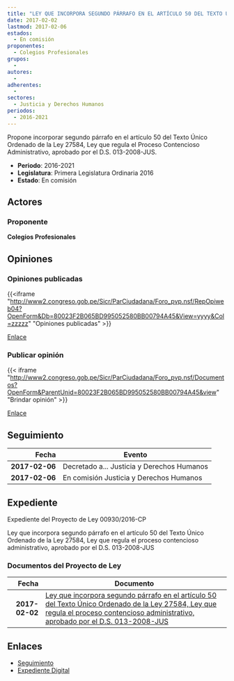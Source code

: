 ```yaml
---
title: "LEY QUE INCORPORA SEGUNDO PÁRRAFO EN EL ARTÍCULO 50 DEL TEXTO ÚNICO ORDENADO DE LA LEY 27584, LEY QUE REGULA EL PROCESO CONTENCIOSO ADMINISTRATIVO, APROBADO POR EL D.S. 013-2008-JUS"
date: 2017-02-02
lastmod: 2017-02-06
estados: 
  - En comisión
proponentes: 
  - Colegios Profesionales
grupos: 
  - 
autores: 
  - 
adherentes: 
  - 
sectores: 
  - Justicia y Derechos Humanos
periodos: 
  - 2016-2021
---
```


Propone incorporar segundo párrafo en el artículo 50 del Texto Único Ordenado de la Ley 27584, Ley que regula el Proceso Contencioso Administrativo, aprobado por el D.S. 013-2008-JUS.

- **Periodo**: 2016-2021
- **Legislatura**: Primera Legislatura Ordinaria 2016
- **Estado**: En comisión

## Actores

### Proponente

**Colegios Profesionales**


## Opiniones

### Opiniones publicadas

{{<iframe "http://www2.congreso.gob.pe/Sicr/ParCiudadana/Foro_pvp.nsf/RepOpiweb04?OpenForm&Db=80023F2B065BD995052580BB00794A45&View=yyyy&Col=zzzzz" "Opiniones publicadas" >}}

[Enlace](http://www2.congreso.gob.pe/Sicr/ParCiudadana/Foro_pvp.nsf/RepOpiweb04?OpenForm&Db=80023F2B065BD995052580BB00794A45&View=yyyy&Col=zzzzz)
### Publicar opinión

{{< iframe "http://www2.congreso.gob.pe/Sicr/ParCiudadana/Foro_pvp.nsf/Documentos?OpenForm&ParentUnid=80023F2B065BD995052580BB00794A45&view" "Brindar opinión" >}}

[Enlace](http://www2.congreso.gob.pe/Sicr/ParCiudadana/Foro_pvp.nsf/Documentos?OpenForm&ParentUnid=80023F2B065BD995052580BB00794A45&view)

## Seguimiento

| Fecha | Evento |
|------:|--------|
| **2017-02-06** | Decretado a... Justicia y Derechos Humanos|
| **2017-02-06** | En comisión Justicia y Derechos Humanos|


## Expediente

Expediente del Proyecto de Ley 00930/2016-CP

Ley que incorpora segundo párrafo en el artículo 50 del Texto Único Ordenado de la Ley 27584, Ley que regula el proceso contencioso administrativo, aprobado por el D.S. 013-2008-JUS


### Documentos del Proyecto de Ley

| Fecha | Documento |
|------:|--------|
| **2017-02-02** | [Ley que incorpora segundo párrafo en el artículo 50 del Texto Único Ordenado de la Ley 27584, Ley que regula el proceso contencioso administrativo, aprobado por el D.S. 013-2008-JUS](http://www.leyes.congreso.gob.pe/Documentos/2016_2021/Proyectos_de_Ley_y_de_Resoluciones_Legislativas/PL0093020170202...pdf) |

## Enlaces 

- [Seguimiento](http://www2.congreso.gob.pehttp://www2.congreso.gob.pe/Sicr/TraDocEstProc/CLProLey2016.nsf/f7fff46988ca05b1052578e100829cc7/cbb94a99abcb69bc052580bb00770ae0?OpenDocument)
- [Expediente Digital](http://www2.congreso.gob.pehttp://www2.congreso.gob.pe/Sicr/TraDocEstProc/CLProLey2016.nsf/f7fff46988ca05b1052578e100829cc7/cbb94a99abcb69bc052580bb00770ae0?OpenDocument&Click=05257FB7005EB655.eb71d0cf91d8294e05256cdf006b5706/$Body/0.1C6C)
